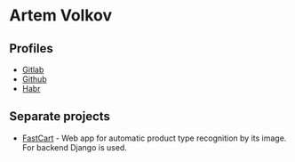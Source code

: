 # Artem Volkov

## Profiles

* [Gitlab](https://gitlab.com/users/DGKmaster/projects)
* [Github](https://github.com/DGKmaster?tab=repositories)
* [Habr](https://habr.com/ru/users/Dgekotna/posts/)

## Separate projects

* [FastCart](https://github.com/samsheff/FastCart) - Web app for automatic product type recognition by its image. For backend Django is used.
